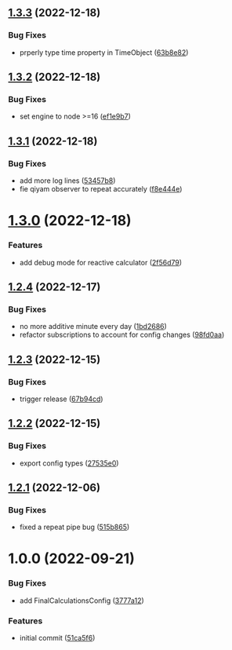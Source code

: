 ## [1.3.3](https://github.com/whiterocktech/prayers.ts/compare/v1.3.2...v1.3.3) (2022-12-18)


### Bug Fixes

* prperly type time property in TimeObject ([63b8e82](https://github.com/whiterocktech/prayers.ts/commit/63b8e82d29630da1908280e5f710313f719b4ee9))

## [1.3.2](https://github.com/whiterocktech/prayers.ts/compare/v1.3.1...v1.3.2) (2022-12-18)


### Bug Fixes

* set engine to node >=16 ([ef1e9b7](https://github.com/whiterocktech/prayers.ts/commit/ef1e9b79c7bac9256a8e0b5ac482ef4021bd385c))

## [1.3.1](https://github.com/whiterocktech/prayers.ts/compare/v1.3.0...v1.3.1) (2022-12-18)


### Bug Fixes

* add more log lines ([53457b8](https://github.com/whiterocktech/prayers.ts/commit/53457b8ee60b34f7b5125c037b52ca2f46230b76))
* fie qiyam observer to repeat accurately ([f8e444e](https://github.com/whiterocktech/prayers.ts/commit/f8e444e6501d69940465e9dd56d0f06e1090b9bd))

# [1.3.0](https://github.com/whiterocktech/prayers.ts/compare/v1.2.4...v1.3.0) (2022-12-18)


### Features

* add debug mode for reactive calculator ([2f56d79](https://github.com/whiterocktech/prayers.ts/commit/2f56d79bc854daa438e280e90214600ff6efac64))

## [1.2.4](https://github.com/whiterocktech/prayers.ts/compare/v1.2.3...v1.2.4) (2022-12-17)


### Bug Fixes

* no more additive minute every day ([1bd2686](https://github.com/whiterocktech/prayers.ts/commit/1bd268630f1fe82b30dac32e1bb3ce31d96b8bb3))
* refactor subscriptions to account for config changes ([98fd0aa](https://github.com/whiterocktech/prayers.ts/commit/98fd0aab9c37656350700d2356b4547103b64243))

## [1.2.3](https://github.com/whiterocktech/prayers.ts/compare/v1.2.2...v1.2.3) (2022-12-15)


### Bug Fixes

* trigger release ([67b94cd](https://github.com/whiterocktech/prayers.ts/commit/67b94cd5a4d1b52dbb98d638a5aa63949f04d868))

## [1.2.2](https://github.com/whiterocktech/prayers.ts/compare/v1.2.1...v1.2.2) (2022-12-15)


### Bug Fixes

* export config types ([27535e0](https://github.com/whiterocktech/prayers.ts/commit/27535e077f5ab40504c26135a6a6c24fa163455e))

## [1.2.1](https://github.com/whiterocktech/prayers.ts/compare/v1.2.0...v1.2.1) (2022-12-06)


### Bug Fixes

* fixed a repeat pipe bug ([515b865](https://github.com/whiterocktech/prayers.ts/commit/515b865faaba62470a47fb66490107d8fd9221d4))

# 1.0.0 (2022-09-21)

### Bug Fixes

- add FinalCalculationsConfig ([3777a12](https://github.com/whiterocktech/prayers.ts/commit/3777a124593b6633bbd5807d42fbc91f32d5f788))

### Features

- initial commit ([51ca5f6](https://github.com/whiterocktech/prayers.ts/commit/51ca5f6bff1e1051d78115ca8ee7b454a4da1677))
